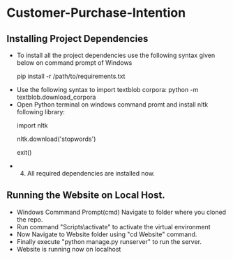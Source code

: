 # Customer-Purchase-Intention

## Installing Project Dependencies
-  To install all the project dependencies use the following syntax given below on command prompt      of Windows
     <p align="left">pip install -r /path/to/requirements.txt</p>
-  Use the following syntax to import textblob corpora: python -m textblob.download_corpora
-  Open Python terminal on windows command promt and install nltk following library:
        <p align="left"> import nltk </p>
        <p align="left"> nltk.download('stopwords') </p>
        <p align="left"> exit() </p>
- 4. All required dependencies are installed now.

## Running the Website on Local Host.
- Windows Commmand Prompt(cmd) Navigate to folder where you cloned the repo.
- Run command <a>"Scripts\activate"</a> to activate the virtual environment
- Now Navigate to Website folder using <a>"cd Website"</a> command.
- Finally execute <a> "python manage.py runserver" </a> to run the server.
- Website is running now on localhost
